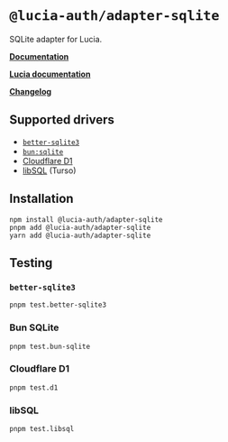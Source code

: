 # `@lucia-auth/adapter-sqlite`

SQLite adapter for Lucia.

**[Documentation](https://v3.lucia-auth.com/database/sqlite)**

**[Lucia documentation](https://v3.lucia-auth.com)**

**[Changelog](https://github.com/pilcrowOnPaper/lucia/blob/main/packages/adapter-sqlite/CHANGELOG.md)**

## Supported drivers

-   [`better-sqlite3`](https://github.com/WiseLibs/better-sqlite3)
-   [`bun:sqlite`](https://bun.sh/docs/api/sqlite)
-   [Cloudflare D1](https://developers.cloudflare.com/d1/)
-   [libSQL](https://github.com/libsql/libsql) (Turso)

## Installation

```
npm install @lucia-auth/adapter-sqlite
pnpm add @lucia-auth/adapter-sqlite
yarn add @lucia-auth/adapter-sqlite
```

## Testing

### `better-sqlite3`

```
pnpm test.better-sqlite3
```

### Bun SQLite

```
pnpm test.bun-sqlite
```

### Cloudflare D1

```
pnpm test.d1
```

### libSQL

```
pnpm test.libsql
```
